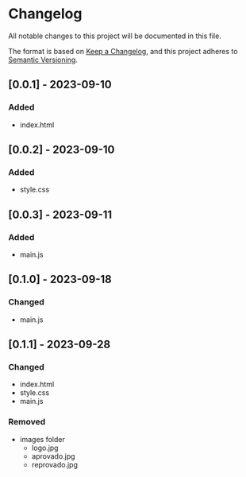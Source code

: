 # Changelog

All notable changes to this project will be documented in this file.

The format is based on [Keep a Changelog](https://keepachangelog.com/en/1.0.0/),
and this project adheres to [Semantic Versioning](https://semver.org/spec/v2.0.0.html).

## [0.0.1] - 2023-09-10

### Added

- index.html

## [0.0.2] - 2023-09-10

### Added

- style.css

## [0.0.3] - 2023-09-11

### Added

- main.js

## [0.1.0] - 2023-09-18

### Changed

- main.js

## [0.1.1] - 2023-09-28

### Changed

- index.html
- style.css
- main.js

### Removed

- images folder
	- logo.jpg
	- aprovado.jpg
	- reprovado.jpg